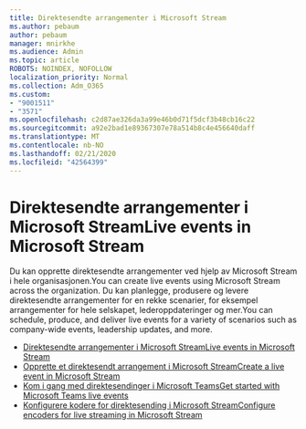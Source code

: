 ```yaml
---
title: Direktesendte arrangementer i Microsoft Stream
ms.author: pebaum
author: pebaum
manager: mnirkhe
ms.audience: Admin
ms.topic: article
ROBOTS: NOINDEX, NOFOLLOW
localization_priority: Normal
ms.collection: Adm_O365
ms.custom:
- "9001511"
- "3571"
ms.openlocfilehash: c2d87ae326da3a99e46b0d71f5dcf3b48cb16c22
ms.sourcegitcommit: a92e2bad1e89367307e78a514b8c4e456640daff
ms.translationtype: MT
ms.contentlocale: nb-NO
ms.lasthandoff: 02/21/2020
ms.locfileid: "42564399"
---
```

# <a name="live-events-in-microsoft-stream"></a><span data-ttu-id="75e37-102">Direktesendte arrangementer i Microsoft Stream</span><span class="sxs-lookup"><span data-stu-id="75e37-102">Live events in Microsoft Stream</span></span>

<span data-ttu-id="75e37-103">Du kan opprette direktesendte arrangementer ved hjelp av Microsoft Stream i hele organisasjonen.</span><span class="sxs-lookup"><span data-stu-id="75e37-103">You can create live events using Microsoft Stream across the organization.</span></span> <span data-ttu-id="75e37-104">Du kan planlegge, produsere og levere direktesendte arrangementer for en rekke scenarier, for eksempel arrangementer for hele selskapet, lederoppdateringer og mer.</span><span class="sxs-lookup"><span data-stu-id="75e37-104">You can schedule, produce, and deliver live events for a variety of scenarios such as company-wide events, leadership updates, and more.</span></span>

- [<span data-ttu-id="75e37-105">Direktesendte arrangementer i Microsoft Stream</span><span class="sxs-lookup"><span data-stu-id="75e37-105">Live events in Microsoft Stream</span></span>](https://docs.microsoft.com/stream/live-event-overview)
- [<span data-ttu-id="75e37-106">Opprette et direktesendt arrangement i Microsoft Stream</span><span class="sxs-lookup"><span data-stu-id="75e37-106">Create a live event in Microsoft Stream</span></span>](https://docs.microsoft.com/stream/live-create-event)
- [<span data-ttu-id="75e37-107">Kom i gang med direktesendinger i Microsoft Teams</span><span class="sxs-lookup"><span data-stu-id="75e37-107">Get started with Microsoft Teams live events</span></span>](https://support.office.com/article/get-started-with-microsoft-teams-live-events-d077fec2-a058-483e-9ab5-1494afda578a)
- [<span data-ttu-id="75e37-108">Konfigurere kodere for direktesending i Microsoft Stream</span><span class="sxs-lookup"><span data-stu-id="75e37-108">Configure encoders for live streaming in Microsoft Stream</span></span>](https://docs.microsoft.com/stream/live-encoder-setup)
